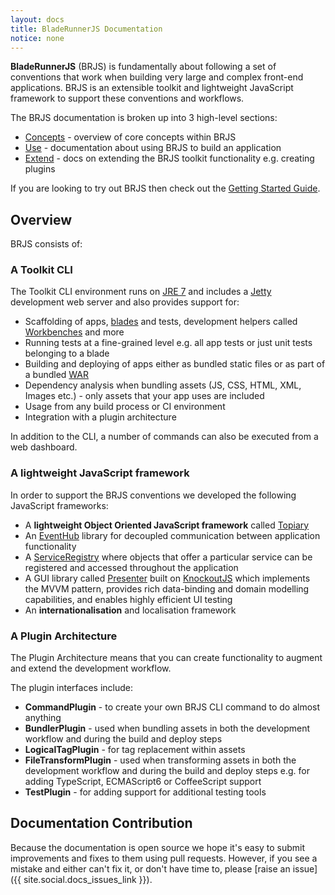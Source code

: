 ```yaml
---
layout: docs
title: BladeRunnerJS Documentation
notice: none
---
```


**BladeRunnerJS** (BRJS) is fundamentally about following a set of conventions that work when building very large and complex front-end applications. BRJS is an extensible toolkit and lightweight JavaScript framework to support these conventions and workflows.

The BRJS documentation is broken up into 3 high-level sections:

* [Concepts](/docs/concepts/) - overview of core concepts within BRJS
* [Use](/docs/use/) - documentation about using BRJS to build an application
* [Extend](/docs/extend) - docs on extending the BRJS toolkit functionality e.g. creating plugins

If you are looking to try out BRJS then check out the [Getting Started Guide](/docs/use/getting_started).

## Overview

BRJS consists of:

### A Toolkit CLI

The Toolkit CLI environment runs on [JRE 7][jre7] and includes a [Jetty][jetty] development web server and also provides support for:

* Scaffolding of apps, [blades](/docs/concepts/blades) and tests, development helpers called [Workbenches](/docs/concepts/workbenches) and more
* Running tests at a fine-grained level e.g. all app tests or just unit tests belonging to a blade
* Building and deploying of apps either as bundled static files or as part of a bundled [WAR][war_file]
* Dependency analysis when bundling assets (JS, CSS, HTML, XML, Images etc.) - only assets that your app uses are included
* Usage from any build process or CI environment
* Integration with a plugin architecture

[war_file]:http://en.wikipedia.org/wiki/WAR_file_format_(Sun)
[jre7]:http://www.oracle.com/technetwork/java/javase/downloads/java-se-jre-7-download-432155.html
[jetty]:http://www.eclipse.org/jetty/

In addition to the CLI, a number of commands can also be executed from a web dashboard.

### A lightweight JavaScript framework

In order to support the BRJS conventions we developed the following JavaScript frameworks:

* A **lightweight Object Oriented JavaScript framework** called [Topiary](https://github.com/BladeRunnerJS/topiary)
* An [EventHub](/docs/concepts/event_hub/) library for decoupled communication between application functionality
* A [ServiceRegistry](/docs/concepts/service_registry) where objects that offer a particular service can be registered and accessed throughout the application
* A GUI library called [Presenter](/docs/concepts/presenter) built on [KnockoutJS](http://knockoutjs.com/) which implements the MVVM pattern, provides rich data-binding and domain modelling capabilities, and enables highly efficient UI testing
* An **internationalisation** and localisation framework

### A Plugin Architecture

The Plugin Architecture means that you can create functionality to augment and extend the development workflow.

The plugin interfaces include:

* **CommandPlugin** - to create your own BRJS CLI command to do almost anything
* **BundlerPlugin** - used when bundling assets in both the development workflow and during the build and deploy steps
* **LogicalTagPlugin** - for tag replacement within assets
* **FileTransformPlugin** - used when transforming assets in both the development workflow and during the build and deploy steps e.g. for adding TypeScript, ECMAScript6 or CoffeeScript support
* **TestPlugin** - for adding support for additional testing tools

## Documentation Contribution

Because the documentation is open source we hope it's easy to submit improvements and fixes to them using pull requests. However, if you see a mistake and either can't fix it, or don't have time to, please [raise an issue]({{ site.social.docs_issues_link }}).
